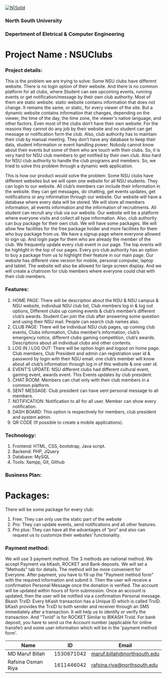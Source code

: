 [![N|Solid](http://www.northsouth.edu/newassets/images/nsu-photo/logo-4.png)]()

###  North South University
###  Depertment of Eletrical & Computer Engineering

# Project Name : NSUClubs



### Project details:
This is the problem we are trying to solve: Some NSU clubs have different website. There is no login option of their website. And there is no common platform for all clubs, where Student can see upcoming events, running events or get notification/message by their own club authority. Most of them are static website. static website contains information that does not change. It remains the same, or static, for every viewer of the site. But a dynamic website contains information that changes, depending on the viewer, the time of the day, the time zone, the viewer's native language, and other factors.  Even most of the clubs don’t have their own website. For the reasons they cannot do any job by their website and no student can get message or notification form the club. Also, club authority has to maintain their club by manual meeting. They don’t have any database to keep their data, student information or event handling power. Nobody cannot know about their events but some of them who are touch with their clubs. So, it is very hard for NSU club members to get notified by their own club. Also hard for NSU club authority to handle the club programs and members. So, we tried to solve this problem through a dynamic web application.

This is how our product would solve the problem: Some NSU clubs have different websites but we will open one website for all NSU students. They can login to our website. All club’s members can include their information in the website. they can get messages, do chatting, get events updates, get notifications or any information through our website.  Our website will have a database where every data will be stored. We will store all members information, all events information and the information of recruitments. All student can recruit any club via our website. Our website will be a platform where everyone visits and collect all type information. Also, club authority can buy package for their own club. We will have some packages. We will allow few facilities for the free package holder and more facilities for them who buy package from us. We have a signup page where everyone allowed to sign up. And login page for them who are already the member of the club. We frequently update every club event in our page. The top events will be highlight in the top of our pages. Every pro club authority has an option to buy a package from us to highlight their feature in our main page. Our website has different view version for mobile, personal computer, laptop and tablet. The website will also be allowed for large screen display. And we will create a chatroom for club members where everyone could chat with their club members.

### Features: 
1. HOME PAGE: There will be description about the NSU & NSU campus & NSU website, individual NSU club list, Club members log in & log out options, Different clubs up coming events & club’s member’s different club’s awards. Student Can join the club after answering some question and using their NSU mail. People can search club names also.
2. CLUB PAGE: There will be individual NSU club pages, up coming club events, Clubs information, Clubs member’s information, club’s emergency notice, different clubs gaming competition, club’s awards. Descriptions about all individual clubs and other contents.
3. LOG IN / LOG OUT: There will be option login and logout on home page. Club members, Club President and admin can registration user id & password by login with their NSU email. one club’s member will know about all club’s information through log in of this website & one user id.
4. EVENT’S UPDATE: NSU different clubs had different cultural event, gaming event, awards event. This Events updates by club president.
5. CHAT ROOM: Members can chat only with their club members in a common platform.
6. SENT MESSAGE: Club president can have sent personal message to all members.
7. NOTIFICATION: Notification to all for all user. Member can show every notification.
8. DASH BOARD: This option is respectively for members, club president and system admin.
9. QR CODE (If possible to create a mobile applications).

### Technology: 
1. Frontend: HTML, CSS, bootstrap, Java script.
2. Backend: PHP, JQuery
3. Database: MySQL                        
4. Tools: Xampp, Git, Github

### Business Plan:
# Packages: 
There will be some package for every club:
1. Free: They can only use the static part of the website
2. Pro: They can update events, send notifications and all other features.
3. Pro plus: They can have all the advantages of “pro” and also can request us to customize their websites’ functionality. 

### Payment method: 
We will use 3 payment method. The 3 methods are national method. We accept Payment via bKash, ROCKET and Bank deposits. We will set a "Methods" tab for details. The method will be more convenient for Everyone. After payment, you have to fill up the "Payment method form" with the required information and submit it. Then the user will receive a confirmation Personal Message once the donation is verified. The account will be updated within hours of form submission. Once an account is updated, then the user will be notified via a confirmation Personal message.  
Bkash TrxID: Every bKash transaction has a Unique ID which is called TrxID. bKash provides the TrxID to both sender and receiver through an SMS immediately after a transaction. It will help us to identify or verify the transaction. And "TxnId" is for ROCKET Similar to BIKASH TrxId. For bank deposit, you have to send us the Account number (applicable for online transfer) and some user information which will be in the 'payment method form'.
           
                                                   
                                                   

| Name | ID| Email| 
| ------ | ------ | ------ |
| MD Maruf Billah | 1530671042| maruf.billah@northsouth.edu| 
| Rafsina Osman Riya | 1611446042| rafsina.riya@northsouth.edu| 
